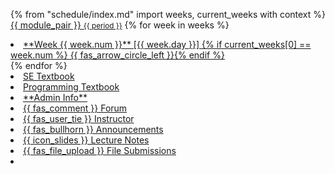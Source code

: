 {% from "schedule/index.md" import weeks, current_weeks with context %}
<navbar placement="top" type="inverse">
  <a slot="brand" href="{{baseUrl}}/index.html" title="Home" class="navbar-brand">{{ module_pair }} <small>{{ period }}</small></a>
  <dropdown text="Schedule" class="nav-link">
{% for week in weeks %}
<li><a href="{{ baseUrl }}/schedule/week{{ week.num }}/index.html" class="dropdown-item"> <md>**Week {{ week.num }}** [{{ week.day }}] {% if current_weeks[0] == week.num %} {{ fas_arrow_circle_left }}{% endif %}</md></a></li>
{% endfor %}
  </dropdown>
  <dropdown text="Textbook" class="nav-link">
    <li><a href="{{baseUrl}}/se-book-adapted/index.html" class="dropdown-item">SE Textbook</a></li>
    <li><a href="{{baseUrl}}/programming/index.html" class="dropdown-item">Programming Textbook</a></li>
  </dropdown>
  <li><a href="{{baseUrl}}/admin/te3201-admin.html" class="nav-link"><md>**Admin Info**</md></a></li>
  <dropdown text="Links" class="nav-link">
    <li><a href="{{forum_link}}" target="_blank" class="dropdown-item">{{ fas_comment }} Forum</a></li>
    <li><a href="https://www.comp.nus.edu.sg/~damithch/" target="_blank" class="dropdown-item">{{ fas_user_tie }} Instructor</a></li>
    <li><a href="{{ivle_announcements}}" target="_blank" class="dropdown-item">{{ fas_bullhorn }} Announcements</a></li>
    <li><a href="{{ivle_slides}}" target="_blank" class="dropdown-item">{{ icon_slides }} Lecture Notes</a></li>
    <li><a href="{{ivle_files}}" target="_blank" class="dropdown-item">{{ fas_file_upload }} File Submissions</a></li>
  </dropdown>
  <li slot="right" class="nav-link">
    <form class="navbar-form">
      <searchbar :data="searchData" placeholder="Search" :on-hit="searchCallback" menu-align-right ></searchbar>
    </form>
  </li>
</navbar>
